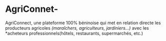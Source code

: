 # AgriConnet-
AgriConnect, une plateforme 100% béninoise qui met en relation directe les producteurs agricoles *(maraîchers, agriculteurs, jardiniers…)* avec les *acheteurs professionnels(hôtels, restaurants, supermarchés, etc.)

